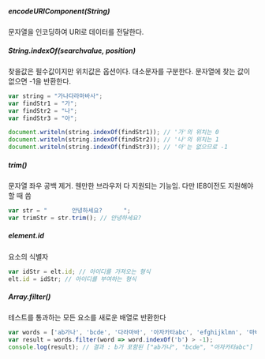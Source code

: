 
##### encodeURIComponent(String)
문자열을 인코딩하여 URI로 데이터를 전달한다.   
   
##### String.indexOf(searchvalue, position)
찾을값은 필수값이지만 위치값은 옵션이다. 대소문자를 구분한다. 문자열에 찾는 값이 없으면 -1을 반환한다.   
```javascript
var string = "가나다라마바사";
var findStr1 = "가";
var findStr2 = "나";
var findStr3 = "아";

document.writeln(string.indexOf(findStr1)); // '가'의 위치는 0
document.writeln(string.indexOf(findStr2)); // '나'의 위치는 1
document.writeln(string.indexOf(findStr3)); // '아'는 없으므로 -1 
```
##### trim()
문자열 좌우 공백 제거. 웬만한 브라우저 다 지원되는 기능임. 다만 IE8이전도 지원해야 할 때 씀
```javascript
var str = "       안녕하세요?      "; 
var trimStr = str.trim(); // 안녕하세요?
```
##### element.id
요소의 식별자
```javascript
var idStr = elt.id; // 아이디를 가져오는 형식
elt.id = idStr; // 아이디를 부여하는 형식
```
##### Array.filter()
테스트를 통과하는 모든 요소를 새로운 배열로 반환한다
```javascript
var words = ['ab가나', 'bcde', '다라마바', '아자카타abc', 'efghijklmn', '마바아자def'];
var result = words.filter(word => word.indexOf('b') > -1);
console.log(result); // 결과 : b가 포함된 ["ab가나", "bcde", "아자카타abc"] 가 콘솔에 찍힌다
```
